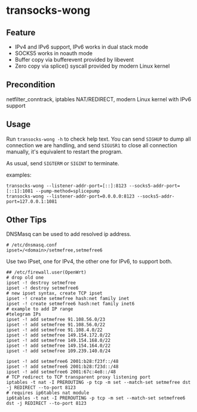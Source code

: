 # transocks-wong

## Feature

- IPv4 and IPv6 support, IPv6 works in dual stack mode
- SOCKS5 works in noauth mode
- Buffer copy via bufferevent provided by libevent
- Zero copy via splice() syscall provided by modern Linux kernel

## Precondition

netfilter_conntrack, iptables NAT/REDIRECT, modern Linux kernel with IPv6 support

## Usage

Run `transocks-wong -h` to check help text. You can send `SIGHUP` to dump all connection we are handling,
and send `SIGUSR1` to close all connection manually, it's equivalent to restart the program.

As usual, send `SIGTERM` or `SIGINT` to terminate.

examples:

```
transocks-wong --listener-addr-port=[::]:8123 --socks5-addr-port=[::1]:1081 --pump-method=splicepump
transocks-wong --listener-addr-port=0.0.0.0:8123 --socks5-addr-port=127.0.0.1:1081
```

## Other Tips

DNSMasq can be used to add resolved ip address.
```
# /etc/dnsmasq.conf
ipset=/<domain>/setmefree,setmefree6
```

Use two IPset, one for IPv4, the other one for IPv6, to support both.
```
## /etc/firewall.user(OpenWrt)
# drop old one
ipset -! destroy setmefree
ipset -! destroy setmefree6
# new ipset syntax, create TCP ipset
ipset -! create setmefree hash:net family inet
ipset -! create setmefree6 hash:net family inet6
# example to add IP range
#telegram IPs
ipset -! add setmefree 91.108.56.0/23
ipset -! add setmefree 91.108.56.0/22
ipset -! add setmefree 91.108.4.0/22
ipset -! add setmefree 149.154.172.0/22
ipset -! add setmefree 149.154.168.0/22
ipset -! add setmefree 149.154.164.0/22
ipset -! add setmefree 109.239.140.0/24

ipset -! add setmefree6 2001:b28:f23f::/48
ipset -! add setmefree6 2001:b28:f23d::/48
ipset -! add setmefree6 2001:67c:4e8::/48
# TCP redirect to TCP transparent proxy listening port
iptables -t nat -I PREROUTING -p tcp -m set --match-set setmefree dst -j REDIRECT --to-port 8123
# requires ip6tables nat module
ip6tables -t nat -I PREROUTING -p tcp -m set --match-set setmefree6 dst -j REDIRECT --to-port 8123
```
